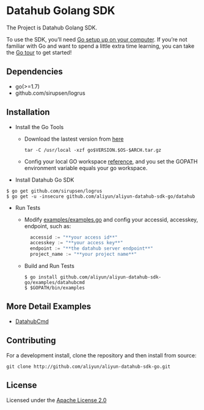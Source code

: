 # Datahub Golang SDK

The Project is Datahub Golang SDK.

To use the SDK, you’ll need [Go setup up on your computer](https://golang.org/doc/install). If you’re not familiar with Go and want to spend a little extra time learning, you can take the [Go tour](https://tour.golang.org/welcome/1) to get started!

## Dependencies

* go(>=1.7)
* github.com/sirupsen/logrus

## Installation

* Install the Go Tools
  * Download the lastest version from [here](https://golang.org/dl/)
  
    ```shell
    tar -C /usr/local -xzf go$VERSION.$OS-$ARCH.tar.gz
    ```
  * Config your local GO workspace [reference](https://golang.org/doc/install#install), and you set the GOPATH environment variable equals your go workspace.

* Install Datahub Go SDK

```shell
$ go get github.com/sirupsen/logrus
$ go get -u -insecure github.com/aliyun/aliyun-datahub-sdk-go/datahub
```

* Run Tests

  * Modify [examples/examples.go](http://github.com/aliyun/aliyun-datahub-sdk-go/blob/master/examples/examples.go) and config your accessid, accesskey, endpoint, such as:
  
    ```python
	  accessid := "**your access id**"
	  accesskey := "**your access key**"
      endpoint := "**the datahub server endpoint**"
	  project_name := "**your project name**"
    ```

  * Build and Run Tests
 
    ``` shell
    $ go install github.com/aliyun/aliyun-datahub-sdk-go/examples/datahubcmd
    $ $GOPATH/bin/examples
    ```

## More Detail Examples

* [DatahubCmd](http://github.com/aliyun/aliyun-datahub-sdk-go/tree/master/examples/datahubcmd)

## Contributing

For a development install, clone the repository and then install from source:

```
git clone http://github.com/aliyun/aliyun-datahub-sdk-go.git
```

## License

Licensed under the [Apache License 2.0](https://www.apache.org/licenses/LICENSE-2.0.html)
